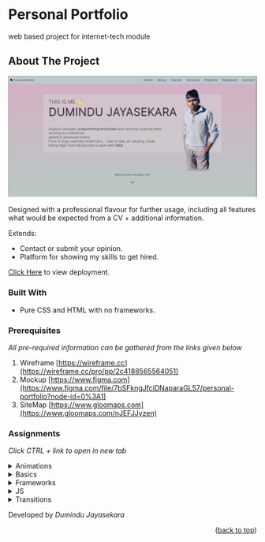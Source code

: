 <a name="readme-top"></a>

# Personal Portfolio

web based project for internet-tech module

## About The Project

![product-screenshot](/util/readme/portfolio.png)

Designed with a professional flavour for further usage, including all features what would be expected from a CV + additional information.

Extends:

- Contact or submit your opinion.
- Platform for showing my skills to get hired.

[Click Here](https://jayedumindu.github.io/My-Portfolio/) to view deployment.

### Built With

- Pure CSS and HTML with no frameworks.

### Prerequisites

_All pre-required information can be gathered from the links given below_

1. Wireframe [https://wireframe.cc](https://wireframe.cc/pro/pp/2c4188565564051)
2. Mockup [https://www.figma.com](https://www.figma.com/file/7bSFkngJfciDNaparaGL57/personal-portfolio?node-id=0%3A1)
3. SiteMap [https://www.gloomaps.com](https://www.gloomaps.com/nJEFJJyzen)

### Assignments

_Click CTRL + link to open in new tab_

<details>
  <summary>Animations</summary>
  <ol>
    <li><a href="https://htmlpreview.github.io/?https://github.com/jayedumindu/My-Portfolio/blob/master/assignments/CSS/Animations/case_1/index.html" target="_blank">case-1</a></li>
    <li><a href="https://htmlpreview.github.io/?https://github.com/jayedumindu/My-Portfolio/blob/master/assignments/CSS/Animations/case_2/index.html">case-2</a></li>
    <li><a href="https://htmlpreview.github.io/?https://github.com/jayedumindu/My-Portfolio/blob/master/assignments/CSS/Animations/case_3/index.html">case-3</a></li>
    <li><a href="https://htmlpreview.github.io/?https://github.com/jayedumindu/My-Portfolio/blob/master/assignments/CSS/Animations/case_4/index.html">case-4</a></li>
  </ol>
</details>

<details>
  <summary>Basics</summary>
  <ol>
    <li><a href="https://htmlpreview.github.io/?https://github.com/jayedumindu/My-Portfolio/blob/master/assignments/CSS/Basics/case_1/index.html">case-1</a></li>
    <li><a href="https://htmlpreview.github.io/?https://github.com/jayedumindu/My-Portfolio/blob/master/assignments/CSS/Basics/case_2/index.html">case-2</a></li>
    <li><a href="https://htmlpreview.github.io/?https://github.com/jayedumindu/My-Portfolio/blob/master/assignments/CSS/Basics/case_3/index.html">case-3</a></li>
    <li><a href="https://htmlpreview.github.io/?https://github.com/jayedumindu/My-Portfolio/blob/master/assignments/CSS/Basics/case_4/index.html">case-4</a></li>
    <li><a href="https://htmlpreview.github.io/?https://github.com/jayedumindu/My-Portfolio/blob/master/assignments/CSS/Basics/case_5/index.html">case-5</a></li>
    <li><a href="https://htmlpreview.github.io/?https://github.com/jayedumindu/My-Portfolio/blob/master/assignments/CSS/Basics/case_6/index.html">case-6</a></li>
  </ol>
</details>
  
<details>
  <summary>Frameworks</summary>
  <a href="https://htmlpreview.github.io/?https://github.com/jayedumindu/My-Portfolio/blob/master/assignments/CSS/Frameworks/index.html">view deployment</a>
</details>
  
<details>
  <summary>JS</summary>
  <ol>
    <li><a href="https://htmlpreview.github.io/?https://github.com/jayedumindu/My-Portfolio/blob/master/assignments/JS/SPA/index.html">SPA</a></li>
    <li><a href="https://6339f4c70f3c3824a45afca5--cosmic-sundae-8e5d13.netlify.app/assignments/js/calculator/">Calculator</a></li>
  </ol>
</details>
  
<details>
  <summary>Transitions</summary>
  <ol>
    <li><a href="https://htmlpreview.github.io/?https://github.com/jayedumindu/My-Portfolio/blob/master/assignments/CSS/Transitions/case_1/index.html">case-1</a></li>
    <li><a href="https://htmlpreview.github.io/?https://github.com/jayedumindu/My-Portfolio/blob/master/assignments/CSS/Transitions/case_2/index.html">case-2</a></li>
  </ol>
</details>
<p>Developed by <i>Dumindu Jayasekara</i> </p>
<p align="right">(<a href="#readme-top">back to top</a>)</p>
